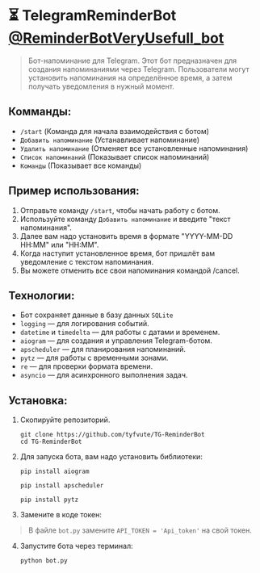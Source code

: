 **⏳ TelegramReminderBot [@ReminderBotVeryUsefull_bot](https://web.telegram.org/k/#@ReminderBotVeryUsefull_bot)**
=
>Бот-напоминание для Telegram.
>Этот бот предназначен для создания напоминаниями через Telegram. Пользователи могут установить напоминания на определённое время, а затем получать уведомления в нужный момент.

Комманды:
-
- `/start` (Команда для начала взаимодействия с ботом)
- `Добавить напоминание` (Устанавливает напоминание)
- `Удалить напоминание` (Отменяет все установленные напоминания)
- `Список напоминаний` (Показывает список напоминаний)
- `Команды` (Показывает все команды)

Пример использования:
-
1. Отправьте команду `/start`, чтобы начать работу с ботом.
2. Используйте команду `Добавить напоминание` и введите "текст напоминания".
3. Далее вам надо установить время в формате "YYYY-MM-DD HH:MM" или "HH:MM".
4. Когда наступит установленное время, бот пришлёт вам уведомление с текстом напоминания.
5. Вы можете отменить все свои напоминания командой /cancel.

Технологии:
-

- Бот сохраняет данные в базу данных `SQLite`
- `logging` — для логирования событий.
- `datetime` и `timedelta` — для работы с датами и временем.
- `aiogram` — для создания и управления Telegram-ботом.
- `apscheduler` — для планирования напоминаний.
- `pytz` — для работы с временными зонами.
- `re` — для проверки формата времени.
- `asyncio` — для асинхронного выполнения задач.

**Установка:**
-

1. Скопируйте репозиторий.

       git clone https://github.com/tyfvute/TG-ReminderBot
       cd TG-ReminderBot

3. Для запуска бота, вам надо установить библиотеки:

       pip install aiogram

       pip install apscheduler

       pip install pytz

4. Замените в коде токен:

>В файле `bot.py` замените `API_TOKEN = 'Api_token'` на свой токен.

4. Запустите бота через терминал:

       python bot.py
      
